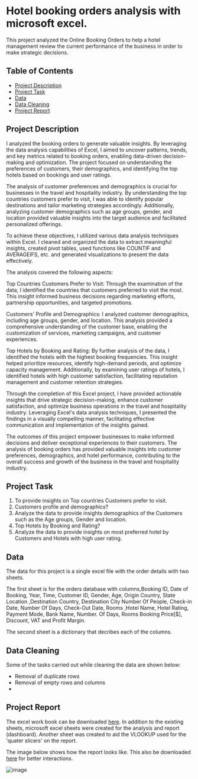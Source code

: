 # Hotel booking orders analysis with microsoft excel.
This project analyzed the Online Booking Orders to help a hotel management review the current performance of the business in order to make strategic decisions.



## Table of Contents

- [Project Description](#project-description)
- [Project Task](#project-task)
- [Data](#data)
- [Data Cleaning](#data-cleaning)
- [Project Report](#Project-Report)


## Project Description

I analyzed the booking orders to generate valuable insights. By leveraging the data analysis capabilities of Excel, I aimed to uncover patterns, trends, and key metrics related to booking orders, enabling data-driven decision-making and optimization. The project focused on understanding the preferences of customers, their demographics, and identifying the top hotels based on bookings and user ratings.

The analysis of customer preferences and demographics is crucial for businesses in the travel and hospitality industry. By understanding the top countries customers prefer to visit, I was able to identify popular destinations and tailor marketing strategies accordingly. Additionally, analyzing customer demographics such as age groups, gender, and location provided valuable insights into the target audience and facilitated personalized offerings.

To achieve these objectives, I utilized various data analysis techniques within Excel. I cleaned and organized the data to extract meaningful insights, created pivot tables, used functions like COUNTIF and AVERAGEIFS, etc. and generated visualizations to present the data effectively.

The analysis covered the following aspects:

Top Countries Customers Prefer to Visit:
Through the examination of the data, I identified the countries that customers preferred to visit the most. This insight informed business decisions regarding marketing efforts, partnership opportunities, and targeted promotions.

Customers' Profile and Demographics:
I analyzed customer demographics, including age groups, gender, and location. This analysis provided a comprehensive understanding of the customer base, enabling the customization of services, marketing campaigns, and customer experiences.

Top Hotels by Booking and Rating:
By further analysis of the data, I identified the hotels with the highest booking frequencies. This insight helped prioritize resources, identify high-demand periods, and optimize capacity management. Additionally, by examining user ratings of hotels, I identified hotels with high customer satisfaction, facilitating reputation management and customer retention strategies.

Through the completion of this Excel project, I have provided actionable insights that drive strategic decision-making, enhance customer satisfaction, and optimize business operations in the travel and hospitality industry. Leveraging Excel's data analysis techniques, I presented the findings in a visually compelling manner, facilitating effective communication and implementation of the insights gained.

The outcomes of this project empower businesses to make informed decisions and deliver exceptional experiences to their customers. The analysis of booking orders has provided valuable insights into customer preferences, demographics, and hotel performance, contributing to the overall success and growth of the business in the travel and hospitality industry.


## Project Task

1. To provide insights on Top countries Customers prefer to visit.
2. Customers profile and demographics?
3. Analyze the data to provide insights demographics of the Customers such as the Age groups, Gender and location.
4. Top Hotels by Booking and Rating?
5. Analyze the data to provide insights on most preferred hotel by Customers and Hotels with high user rating.



## Data

The data for this project is a single excel file with the order details with two sheets. 

The first sheet is for the orders database with columns,Booking ID, 	Date of Booking,	Year,	Time,	Customer ID,	Gender,	Age,	Origin Country,	State	Location	,Destination Country,	Destination City Number Of People, Check-in Date,	Number Of Days,	Check-Out Date,	Rooms	,Hotel Name,	Hotel Rating,	Payment Mode,	Bank Name,	Number. Of Days,	Rooms	Booking Price[$],	Discount,	VAT and	Profit Margin.

The second sheet is a dictionary that decribes each of the columns.



## Data Cleaning

Some of the tasks carried out while cleaning the data are shown below:

- Removal of duplicate rows
- Removal of empty rows and columns
- 


## Project Report

The excel work book can be downloaded [here](https://docs.google.com/spreadsheets/d/1rZ-Th1m7ITVFHSAoqG9BdXscGcru2tGo/edit?usp=drive_link&ouid=107186238420796809487&rtpof=true&sd=true). In addition to the existing sheets, microsoft excel sheets were created for the analysis and report (dashboard). Another sheet was created to aid the VLOOKUP used for the 'quater slicers' on the report.

The image below shows how the report looks like. This also be downloaded [here](https://docs.google.com/spreadsheets/d/1rZ-Th1m7ITVFHSAoqG9BdXscGcru2tGo/edit?usp=drive_link&ouid=107186238420796809487&rtpof=true&sd=true) for better interactions.

![image](https://github.com/AdebayoDare/Hotel-booking-orders-analysis-with-microsoft-excel./assets/93272487/5c869b1c-dafe-4717-ad17-b3c33d0762a9)




